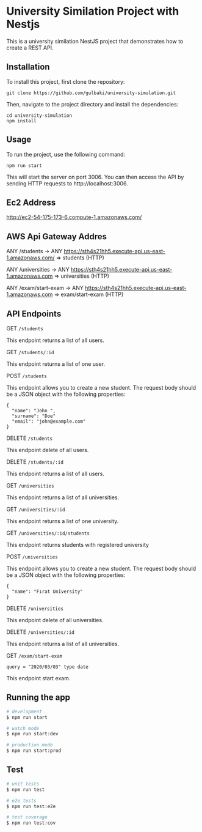 
# University Similation Project with Nestjs

This is a university similation NestJS project that demonstrates how to create a REST API.

## Installation

To install this project, first clone the repository:

```
git clone https://github.com/gulbaki/university-simulation.git
```

Then, navigate to the project directory and install the dependencies:

```
cd university-simulation
npm install
```

## Usage

To run the project, use the following command:


```
npm run start
```
This will start the server on port 3006. You can then access the API by sending HTTP requests to http://localhost:3006.

## Ec2  Address

http://ec2-54-175-173-6.compute-1.amazonaws.com/
  
## AWS Api Gateway   Addres
ANY /students → ANY https://sth4s21hh5.execute-api.us-east-1.amazonaws.com/ => students (HTTP)


ANY /universities → ANY https://sth4s21hh5.execute-api.us-east-1.amazonaws.com => universities (HTTP)

ANY /exam/start-exam → ANY https://sth4s21hh5.execute-api.us-east-1.amazonaws.com => exam/start-exam (HTTP)


## API Endpoints
GET `/students`

This endpoint returns a list of all users.

GET `/students/:id` 

This endpoint returns a list of one user.

POST `/students` 

This endpoint allows you to create a new student. The request body should be a JSON object with the following properties:

````
{
  "name": "John ",
  "surname": "Doe"
  "email": "john@example.com"
}
````

DELETE `/students` 

This endpoint delete  of all users.

DELETE `/students/:id` 

This endpoint returns a list of all users.


GET `/universities`

This endpoint returns a list of all universities.

GET `/universities/:id` 

This endpoint returns a list of one university.

GET `/universities/:id/students` 

This endpoint returns students with registered university

POST `/universities` 

This endpoint allows you to create a new student. The request body should be a JSON object with the following properties:

````
{
  "name": "Fırat University"
}
````

DELETE `/universities` 

This endpoint delete  of all universities.

DELETE `/universities/:id` 

This endpoint returns a list of all universities.

GET `/exam/start-exam` 

````
query = "2020/03/03" type date
````
This endpoint start exam.


## Running the app

```bash
# development
$ npm run start

# watch mode
$ npm run start:dev

# production mode
$ npm run start:prod
```

## Test

```bash
# unit tests
$ npm run test

# e2e tests
$ npm run test:e2e

# test coverage
$ npm run test:cov
```

